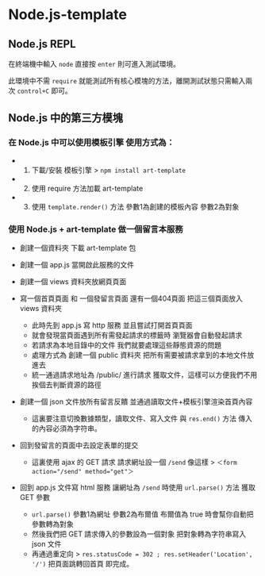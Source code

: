 # Node.js-template
  
   ## Node.js REPL
    
   在終端機中輸入 `node` 直接按 `enter` 則可進入測試環境。
   
   此環境中不需 `require` 就能測試所有核心模塊的方法，離開測試狀態只需輸入兩次 `control+C` 即可。

   ## Node.js 中的第三方模塊

   ### 在 Node.js 中可以使用模板引擎 使用方式為：
    
   - 1. 下載/安裝 模板引擎 > `npm install art-template`
   - 2. 使用 require 方法加載 art-template
   - 3. 使用 `template.render()` 方法 參數1為創建的模板內容 參數2為對象

   ### 使用 Node.js + art-template 做一個留言本服務

   - 創建一個資料夾 下載 art-template 包
   - 創建一個 app.js 當開啟此服務的文件
   - 創建一個 views 資料夾放網頁頁面
   - 寫一個首頁頁面 和 一個發留言頁面 還有一個404頁面 把這三個頁面放入 views 資料夾
    
     * 此時先到 app.js 寫 http 服務 並且嘗試打開首頁頁面 
     * 就會發現當頁面遇到所有需發起請求的標籤時 瀏覽器會自動發起請求
     * 若請求為本地目錄中的文件 我們就要處理這些靜態資源的問題
     * 處理方式為 創建一個 public 資料夾 把所有需要被請求拿到的本地文件放進去
     * 統一通過請求地址為 /public/ 進行請求 獲取文件，這樣可以方便我們不用挨個去判斷資源的路徑

   - 創建一個 json 文件放所有留言反饋 並通過讀取文件+模板引擎渲染首頁內容
    
     * 這裏要注意切換數據類型，讀取文件、寫入文件 與 `res.end()` 方法 傳入的內容必須為字符串。

   - 回到發留言的頁面中去設定表單的提交
    
     * 這裏使用 ajax 的 GET 請求 請求網址設一個 `/send` 像這樣 > `＜form action="/send" method="get"＞`
   - 回到 app.js 文件寫 html 服務 讓網址為 `/send` 時使用 `url.parse()` 方法 獲取 GET 參數

     * `url.parse()` 參數1為網址 參數2為布爾值 布爾值為 true 時會幫你自動把參數轉為對象
     * 然後我們把 GET 請求傳入的參數設為一個對象 把對象轉為字符串寫入 json 文件
     * 再通過重定向 > `res.statusCode = 302 ; res.setHeader('Location', '/')` 把頁面跳轉回首頁 即完成。


